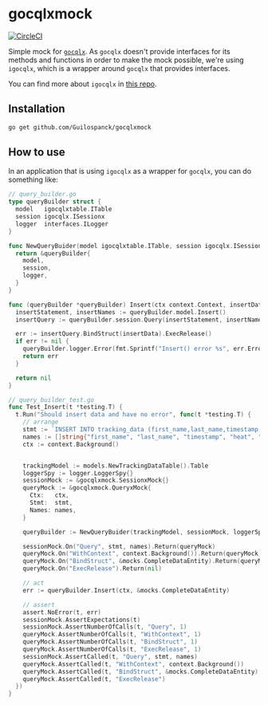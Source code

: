 # gocqlxmock
[![CircleCI](https://circleci.com/gh/Guilospanck/gocqlxmock/tree/main.svg?style=svg)](https://circleci.com/gh/Guilospanck/gocqlxmock/tree/main)

Simple mock for [`gocqlx`](https://github.com/scylladb/gocqlx). As `gocqlx` doesn't provide interfaces for its methods and functions in order to make the mock possible, we're using `igocqlx`, which is a wrapper around `gocqlx` that provides interfaces. 

You can find more about `igocqlx` in [this repo](https://github.com/Guilospanck/igocqlx).

## Installation
```bash
go get github.com/Guilospanck/gocqlxmock
```

## How to use
In an application that is using `igocqlx` as a wrapper for `gocqlx`, you can do something like:

```go
// query_builder.go
type queryBuilder struct {
  model   igocqlxtable.ITable
  session igocqlx.ISessionx
  logger  interfaces.ILogger
}

func NewQueryBuider(model igocqlxtable.ITable, session igocqlx.ISessionx, logger interfaces.ILogger) *queryBuilder {
  return &queryBuilder{
    model,
    session,
    logger,
  }
}

func (queryBuilder *queryBuilder) Insert(ctx context.Context, insertData *entities.TrackingData) error {
  insertStatement, insertNames := queryBuilder.model.Insert()
  insertQuery := queryBuilder.session.Query(insertStatement, insertNames).WithContext(ctx)

  err := insertQuery.BindStruct(insertData).ExecRelease()
  if err != nil {
    queryBuilder.logger.Error(fmt.Sprintf("Insert() error %s", err.Error()))
    return err
  }

  return nil
}
```

```go
// query_builder_test.go
func Test_Insert(t *testing.T) {
  t.Run("Should insert data and have no error", func(t *testing.T) {
    // arrange
    stmt := `INSERT INTO tracking_data (first_name,last_name,timestamp,heat,location,speed,telepathy_powers) VALUES (?,?,?,?,?,?,?) `
    names := []string{"first_name", "last_name", "timestamp", "heat", "location", "speed", "telepathy_powers"}
    ctx := context.Background()


    trackingModel := models.NewTrackingDataTable().Table
    loggerSpy := logger.LoggerSpy{}
    sessionMock := &gocqlxmock.SessionxMock{}
    queryMock := &gocqlxmock.QueryxMock{
      Ctx:   ctx,
      Stmt:  stmt,
      Names: names,
    }

    queryBuilder := NewQueryBuider(trackingModel, sessionMock, loggerSpy)

    sessionMock.On("Query", stmt, names).Return(queryMock)
    queryMock.On("WithContext", context.Background()).Return(queryMock)
    queryMock.On("BindStruct", &mocks.CompleteDataEntity).Return(queryMock)
    queryMock.On("ExecRelease").Return(nil)

    // act
    err := queryBuilder.Insert(ctx, &mocks.CompleteDataEntity)

    // assert
    assert.NoError(t, err)
    sessionMock.AssertExpectations(t)
    sessionMock.AssertNumberOfCalls(t, "Query", 1)
    queryMock.AssertNumberOfCalls(t, "WithContext", 1)
    queryMock.AssertNumberOfCalls(t, "BindStruct", 1)
    queryMock.AssertNumberOfCalls(t, "ExecRelease", 1)
    sessionMock.AssertCalled(t, "Query", stmt, names)
    queryMock.AssertCalled(t, "WithContext", context.Background())
    queryMock.AssertCalled(t, "BindStruct", &mocks.CompleteDataEntity)
    queryMock.AssertCalled(t, "ExecRelease")
  })
}
```




